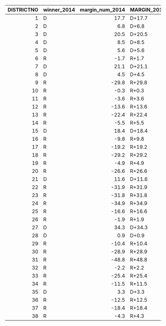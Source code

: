 |   DISTRICTNO | winner_2014   |   margin_num_2014 | MARGIN_2014   | winner_2018   |   margin_num_2018 | MARGIN_2018   |   margin_change_num | swing   | MARGIN_CHANGE   |
|-------------:|:--------------|------------------:|:--------------|:--------------|------------------:|:--------------|--------------------:|:--------|:----------------|
|            1 | D             |              17.7 | D+17.7        | D             |              25.3 | D+25.3        |                 7.6 | D       | D+7.60          |
|            2 | D             |               6.8 | D+6.8         | D             |              38.8 | D+38.8        |                32   | D       | D+31.9          |
|            3 | D             |              20.5 | D+20.5        | D             |              37.4 | D+37.4        |                16.9 | D       | D+16.9          |
|            4 | D             |               8.5 | D+8.5         | D             |              17.5 | D+17.5        |                 9   | D       | D+9.0           |
|            5 | D             |               5.6 | D+5.6         | D             |              29.3 | D+29.3        |                23.7 | D       | D+23.7          |
|            6 | R             |              -1.7 | R+1.7         | D             |              38.3 | D+38.3        |                40   | D       | D+40.0          |
|            7 | D             |              21.1 | D+21.1        | D             |              44.9 | D+44.9        |                23.8 | D       | D+23.7          |
|            8 | D             |               4.5 | D+4.5         | D             |              41.4 | D+41.4        |                36.9 | D       | D+36.9          |
|            9 | R             |             -29.8 | R+29.8        | D             |               3.3 | D+3.3         |                33.1 | D       | D+33.1          |
|           10 | R             |              -0.3 | R+0.3         | D             |              13.8 | D+13.8        |                14.1 | D       | D+14.1          |
|           11 | R             |              -3.6 | R+3.6         | D             |              10.4 | D+10.4        |                14   | D       | D+14.0          |
|           12 | R             |             -13.6 | R+13.6        | D             |               5.9 | D+5.9         |                19.5 | D       | D+19.5          |
|           13 | R             |             -22.4 | R+22.4        | D             |              15.8 | D+15.8        |                38.2 | D       | D+38.2          |
|           14 | R             |              -5.5 | R+5.5         | D             |              13.5 | D+13.5        |                19   | D       | D+19.0          |
|           15 | D             |              18.4 | D+18.4        | D             |              46.8 | D+46.8        |                28.4 | D       | D+28.4          |
|           16 | R             |              -9.8 | R+9.8         | R             |             -12   | R+12.0        |                -2.2 | R       | R+2.19          |
|           17 | R             |             -19.2 | R+19.2        | R             |             -18.7 | R+18.7        |                 0.5 | D       | D+0.5           |
|           18 | R             |             -29.2 | R+29.2        | R             |             -18.3 | R+18.3        |                10.9 | D       | D+10.8          |
|           19 | R             |              -4.9 | R+4.9         | D             |              19.6 | D+19.6        |                24.5 | D       | D+24.5          |
|           20 | R             |             -26.6 | R+26.6        | R             |             -15.1 | R+15.1        |                11.5 | D       | D+11.5          |
|           21 | D             |              11.6 | D+11.6        | D             |              23.3 | D+23.3        |                11.7 | D       | D+11.7          |
|           22 | R             |             -31.9 | R+31.9        | R             |             -15.6 | R+15.6        |                16.3 | D       | D+16.2          |
|           23 | R             |             -31.8 | R+31.8        | R             |              -8   | R+8.0         |                23.8 | D       | D+23.8          |
|           24 | R             |             -34.9 | R+34.9        | R             |             -20   | R+20.0        |                14.9 | D       | D+14.8          |
|           25 | R             |             -16.6 | R+16.6        | R             |             -16   | R+16.0        |                 0.6 | D       | D+0.60          |
|           26 | R             |              -1.9 | R+1.9         | R             |              -6.6 | R+6.6         |                -4.7 | R       | R+4.69          |
|           27 | D             |              34.3 | D+34.3        | D             |              34   | D+34.0        |                -0.3 | R       | R+0.29          |
|           28 | D             |               0.9 | D+0.9         | D             |              20.1 | D+20.1        |                19.2 | D       | D+19.2          |
|           29 | R             |             -10.4 | R+10.4        | D             |              23.7 | D+23.7        |                34.1 | D       | D+34.1          |
|           30 | R             |             -28.9 | R+28.9        | D             |               2.3 | D+2.3         |                31.2 | D       | D+31.2          |
|           31 | R             |             -48.8 | R+48.8        | R             |             -22.3 | R+22.3        |                26.5 | D       | D+26.4          |
|           32 | R             |              -2.2 | R+2.2         | D             |               3.3 | D+3.3         |                 5.5 | D       | D+5.5           |
|           33 | R             |             -25.4 | R+25.4        | R             |             -19.8 | R+19.8        |                 5.6 | D       | D+5.59          |
|           34 | R             |             -11.5 | R+11.5        | R             |             -14.8 | R+14.8        |                -3.3 | R       | R+3.30          |
|           35 | D             |               3.3 | D+3.3         | D             |               9.1 | D+9.1         |                 5.8 | D       | D+5.8           |
|           36 | R             |             -12.5 | R+12.5        | R             |             -19.3 | R+19.3        |                -6.8 | R       | R+6.80          |
|           37 | R             |             -18.4 | R+18.4        | R             |              -7.4 | R+7.4         |                11   | D       | D+10.9          |
|           38 | R             |              -4.3 | R+4.3         | R             |              -5.8 | R+5.8         |                -1.5 | R       | R+1.5           |